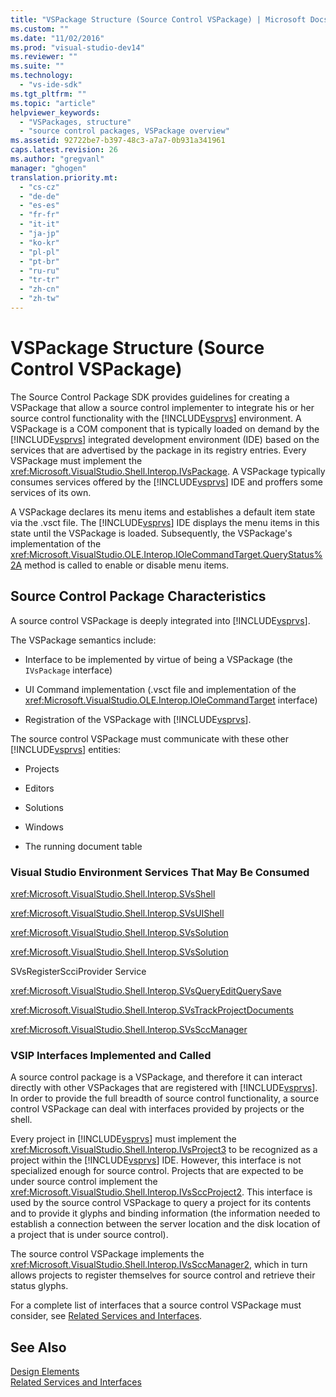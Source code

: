 ```yaml
---
title: "VSPackage Structure (Source Control VSPackage) | Microsoft Docs"
ms.custom: ""
ms.date: "11/02/2016"
ms.prod: "visual-studio-dev14"
ms.reviewer: ""
ms.suite: ""
ms.technology: 
  - "vs-ide-sdk"
ms.tgt_pltfrm: ""
ms.topic: "article"
helpviewer_keywords: 
  - "VSPackages, structure"
  - "source control packages, VSPackage overview"
ms.assetid: 92722be7-b397-48c3-a7a7-0b931a341961
caps.latest.revision: 26
ms.author: "gregvanl"
manager: "ghogen"
translation.priority.mt: 
  - "cs-cz"
  - "de-de"
  - "es-es"
  - "fr-fr"
  - "it-it"
  - "ja-jp"
  - "ko-kr"
  - "pl-pl"
  - "pt-br"
  - "ru-ru"
  - "tr-tr"
  - "zh-cn"
  - "zh-tw"
---
```

# VSPackage Structure (Source Control VSPackage)
The Source Control Package SDK provides guidelines for creating a VSPackage that allow a source control implementer to integrate his or her source control functionality with the [!INCLUDE[vsprvs](../../code-quality/includes/vsprvs_md.md)] environment. A VSPackage is a COM component that is typically loaded on demand by the [!INCLUDE[vsprvs](../../code-quality/includes/vsprvs_md.md)] integrated development environment (IDE) based on the services that are advertised by the package in its registry entries. Every VSPackage must implement the <xref:Microsoft.VisualStudio.Shell.Interop.IVsPackage>. A VSPackage typically consumes services offered by the [!INCLUDE[vsprvs](../../code-quality/includes/vsprvs_md.md)] IDE and proffers some services of its own.  
  
 A VSPackage declares its menu items and establishes a default item state via the .vsct file. The [!INCLUDE[vsprvs](../../code-quality/includes/vsprvs_md.md)] IDE displays the menu items in this state until the VSPackage is loaded. Subsequently, the VSPackage's implementation of the <xref:Microsoft.VisualStudio.OLE.Interop.IOleCommandTarget.QueryStatus%2A> method is called to enable or disable menu items.  
  
## Source Control Package Characteristics  
 A source control VSPackage is deeply integrated into [!INCLUDE[vsprvs](../../code-quality/includes/vsprvs_md.md)].  
  
 The VSPackage semantics include:  
  
-   Interface to be implemented by virtue of being a VSPackage (the `IVsPackage` interface)  
  
-   UI Command implementation (.vsct file and implementation of the <xref:Microsoft.VisualStudio.OLE.Interop.IOleCommandTarget> interface)  
  
-   Registration of the VSPackage with [!INCLUDE[vsprvs](../../code-quality/includes/vsprvs_md.md)].  
  
 The source control VSPackage must communicate with these other [!INCLUDE[vsprvs](../../code-quality/includes/vsprvs_md.md)] entities:  
  
-   Projects  
  
-   Editors  
  
-   Solutions  
  
-   Windows  
  
-   The running document table  
  
### Visual Studio Environment Services That May Be Consumed  
 <xref:Microsoft.VisualStudio.Shell.Interop.SVsShell>  
  
 <xref:Microsoft.VisualStudio.Shell.Interop.SVsUIShell>  
  
 <xref:Microsoft.VisualStudio.Shell.Interop.SVsSolution>  
  
 <xref:Microsoft.VisualStudio.Shell.Interop.SVsSolution>  
  
 SVsRegisterScciProvider Service  
  
 <xref:Microsoft.VisualStudio.Shell.Interop.SVsQueryEditQuerySave>  
  
 <xref:Microsoft.VisualStudio.Shell.Interop.SVsTrackProjectDocuments>  
  
 <xref:Microsoft.VisualStudio.Shell.Interop.SVsSccManager>  
  
### VSIP Interfaces Implemented and Called  
 A source control package is a VSPackage, and therefore it can interact directly with other VSPackages that are registered with [!INCLUDE[vsprvs](../../code-quality/includes/vsprvs_md.md)]. In order to provide the full breadth of source control functionality, a source control VSPackage can deal with interfaces provided by projects or the shell.  
  
 Every project in [!INCLUDE[vsprvs](../../code-quality/includes/vsprvs_md.md)] must implement the <xref:Microsoft.VisualStudio.Shell.Interop.IVsProject3> to be recognized as a project within the [!INCLUDE[vsprvs](../../code-quality/includes/vsprvs_md.md)] IDE. However, this interface is not specialized enough for source control. Projects that are expected to be under source control implement the <xref:Microsoft.VisualStudio.Shell.Interop.IVsSccProject2>. This interface is used by the source control VSPackage to query a project for its contents and to provide it glyphs and binding information (the information needed to establish a connection between the server location and the disk location of a project that is under source control).  
  
 The source control VSPackage implements the <xref:Microsoft.VisualStudio.Shell.Interop.IVsSccManager2>, which in turn allows projects to register themselves for source control and retrieve their status glyphs.  
  
 For a complete list of interfaces that a source control VSPackage must consider, see [Related Services and Interfaces](../../extensibility/internals/related-services-and-interfaces-source-control-vspackage.md).  
  
## See Also  
 [Design Elements](../../extensibility/internals/source-control-vspackage-design-elements.md)   
 [Related Services and Interfaces](../../extensibility/internals/related-services-and-interfaces-source-control-vspackage.md)